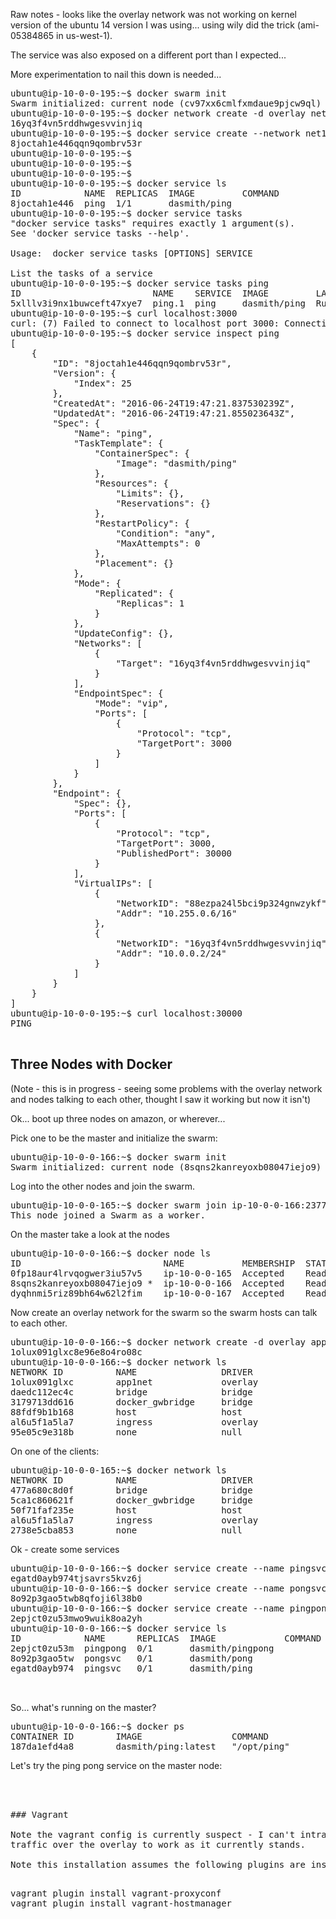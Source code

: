 Raw notes - looks like the overlay network was not working on kernel
version of the ubuntu 14 version I was using... using wily did the 
trick (ami-05384865 in us-west-1).

The service was also exposed on a different port than I expected...

More experimentation to nail this down is needed...


<pre>
ubuntu@ip-10-0-0-195:~$ docker swarm init
Swarm initialized: current node (cv97xx6cmlfxmdaue9pjcw9ql) is now a manager.
ubuntu@ip-10-0-0-195:~$ docker network create -d overlay net1
16yq3f4vn5rddhwgesvvinjiq
ubuntu@ip-10-0-0-195:~$ docker service create --network net1 --name ping --publish 3000/tcp dasmith/ping
8joctah1e446qqn9qombrv53r
ubuntu@ip-10-0-0-195:~$ 
ubuntu@ip-10-0-0-195:~$ 
ubuntu@ip-10-0-0-195:~$ 
ubuntu@ip-10-0-0-195:~$ docker service ls
ID            NAME  REPLICAS  IMAGE         COMMAND
8joctah1e446  ping  1/1       dasmith/ping  
ubuntu@ip-10-0-0-195:~$ docker service tasks
"docker service tasks" requires exactly 1 argument(s).
See 'docker service tasks --help'.

Usage:  docker service tasks [OPTIONS] SERVICE

List the tasks of a service
ubuntu@ip-10-0-0-195:~$ docker service tasks ping
ID                         NAME    SERVICE  IMAGE         LAST STATE          DESIRED STATE  NODE
5xlllv3i9nx1buwceft47xye7  ping.1  ping     dasmith/ping  Running 13 seconds  Running        ip-10-0-0-195
ubuntu@ip-10-0-0-195:~$ curl localhost:3000
curl: (7) Failed to connect to localhost port 3000: Connection refused
ubuntu@ip-10-0-0-195:~$ docker service inspect ping
[
    {
        "ID": "8joctah1e446qqn9qombrv53r",
        "Version": {
            "Index": 25
        },
        "CreatedAt": "2016-06-24T19:47:21.837530239Z",
        "UpdatedAt": "2016-06-24T19:47:21.855023643Z",
        "Spec": {
            "Name": "ping",
            "TaskTemplate": {
                "ContainerSpec": {
                    "Image": "dasmith/ping"
                },
                "Resources": {
                    "Limits": {},
                    "Reservations": {}
                },
                "RestartPolicy": {
                    "Condition": "any",
                    "MaxAttempts": 0
                },
                "Placement": {}
            },
            "Mode": {
                "Replicated": {
                    "Replicas": 1
                }
            },
            "UpdateConfig": {},
            "Networks": [
                {
                    "Target": "16yq3f4vn5rddhwgesvvinjiq"
                }
            ],
            "EndpointSpec": {
                "Mode": "vip",
                "Ports": [
                    {
                        "Protocol": "tcp",
                        "TargetPort": 3000
                    }
                ]
            }
        },
        "Endpoint": {
            "Spec": {},
            "Ports": [
                {
                    "Protocol": "tcp",
                    "TargetPort": 3000,
                    "PublishedPort": 30000
                }
            ],
            "VirtualIPs": [
                {
                    "NetworkID": "88ezpa24l5bci9p324gnwzykf",
                    "Addr": "10.255.0.6/16"
                },
                {
                    "NetworkID": "16yq3f4vn5rddhwgesvvinjiq",
                    "Addr": "10.0.0.2/24"
                }
            ]
        }
    }
]
ubuntu@ip-10-0-0-195:~$ curl localhost:30000
PING

</pre>



## Three Nodes with Docker

(Note - this is in progress - seeing some problems with the overlay
network and nodes talking to each other, thought I saw it working
but now it isn't)

Ok... boot up three nodes on amazon, or wherever...

Pick one to be the master and initialize the swarm:

<pre>
ubuntu@ip-10-0-0-166:~$ docker swarm init
Swarm initialized: current node (8sqns2kanreyoxb08047iejo9) is now a manager.
</pre>

Log into the other nodes and join the swarm.

<pre>
ubuntu@ip-10-0-0-165:~$ docker swarm join ip-10-0-0-166:2377
This node joined a Swarm as a worker.
</pre>

On the master take a look at the nodes

<pre>
ubuntu@ip-10-0-0-166:~$ docker node ls
ID                           NAME           MEMBERSHIP  STATUS  AVAILABILITY  MANAGER STATUS
0fp18aur4lrvqogwer3iu57v5    ip-10-0-0-165  Accepted    Ready   Active        
8sqns2kanreyoxb08047iejo9 *  ip-10-0-0-166  Accepted    Ready   Active        Leader
dyqhnmi5riz89bh64w62l2fim    ip-10-0-0-167  Accepted    Ready   Active        
</pre>

Now create an overlay network for the swarm so the swarm hosts can
talk to each other.

<pre>
ubuntu@ip-10-0-0-166:~$ docker network create -d overlay app1net
1olux091glxc8e96e8o4ro08c
ubuntu@ip-10-0-0-166:~$ docker network ls
NETWORK ID          NAME                DRIVER              SCOPE
1olux091glxc        app1net             overlay             swarm               
daedc112ec4c        bridge              bridge              local               
3179713dd616        docker_gwbridge     bridge              local               
88fdf9b1b168        host                host                local               
al6u5f1a5la7        ingress             overlay             swarm               
95e05c9e318b        none                null                local               
</pre>

On one of the clients:

<pre>
ubuntu@ip-10-0-0-165:~$ docker network ls
NETWORK ID          NAME                DRIVER              SCOPE
477a680c8d0f        bridge              bridge              local               
5ca1c860621f        docker_gwbridge     bridge              local               
50f71faf235e        host                host                local               
al6u5f1a5la7        ingress             overlay             swarm               
2738e5cba853        none                null                local               
</pre>

Ok - create some services

<pre>
ubuntu@ip-10-0-0-166:~$ docker service create --name pingsvc --network app1net --publish 3000:3000 dasmith/ping
egatd0ayb974tjsavrs5kvz6j
ubuntu@ip-10-0-0-166:~$ docker service create --name pongsvc --network app1net --publish 4000:4000 dasmith/pong
8o92p3gao5twb8qfoji6l38b0
ubuntu@ip-10-0-0-166:~$ docker service create --name pingpong --network app1net --publish 8080:8080 dasmith/pingpong
2epjct0zu53mwo9wuik8oa2yh
ubuntu@ip-10-0-0-166:~$ docker service ls
ID            NAME      REPLICAS  IMAGE             COMMAND
2epjct0zu53m  pingpong  0/1       dasmith/pingpong  
8o92p3gao5tw  pongsvc   0/1       dasmith/pong      
egatd0ayb974  pingsvc   0/1       dasmith/ping      


</pre>

So... what's running on the master?

<pre>
ubuntu@ip-10-0-0-166:~$ docker ps
CONTAINER ID        IMAGE                 COMMAND             CREATED             STATUS              PORTS               NAMES
187da1efd4a8        dasmith/ping:latest   "/opt/ping"         3 minutes ago       Up 3 minutes        3000/tcp            ping.1.3z2w2al70qwmg91xm16tjshky
</pre>

Let's try the ping pong service on the master node:

<pre>



### Vagrant

Note the vagrant config is currently suspect - I can't intracluster
traffic over the overlay to work as it currently stands.

Note this installation assumes the following plugins are installed:

<pre>
vagrant plugin install vagrant-proxyconf
vagrant plugin install vagrant-hostmanager
</pre>

